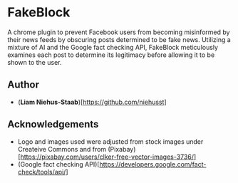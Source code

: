 # FakeBlock
A chrome plugin to prevent Facebook users from becoming misinformed by 
their news feeds by obscuring posts determined to be fake news.
Utilizing a mixture of AI and the Google fact checking API, FakeBlock
meticulously examines each post to determine its legitimacy before
allowing it to be shown to the user.

## Author
* (**Liam Niehus-Staab**)[https://github.com/niehusst]

## Acknowledgements
* Logo and images used were adjusted from stock images under Createive Commons and from (Pixabay)[https://pixabay.com/users/clker-free-vector-images-3736/]
* (Google fact checking API)[https://developers.google.com/fact-check/tools/api/]
